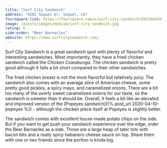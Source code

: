 ```yaml
---
title: "Surf City Sandwich"
address: "4101 Soquel Dr, Soquel, CA"
foursquare-link: https://foursquare.com/v/surf-city-sandwich/55639e61498e3ab85e0dec38
image: /assets/images/medium/surf-city-sandwich.jpg
rating: 6
side-order: "Beer Barnacles"
website: https://www.surfcitysandwich.com/
---
```


Surf City Sandwich is a great sandwich spot with plenty of flavorful and interesting sandwiches. Most importantly,
they have a fried chicken sandwich called the *Chicken Cowabunga*. The chicken sandwich is pretty good although it falls
a bit short compared to their other sandwiches.

The fried chicken breast is not the most flavorful but relatively juicy. The sandwich also comes with an average slice
of American cheese, some pretty good pickles, a spicy mayo, and caramelized onions. There are a bit too many
of the overly sweet caramelized onions for our taste, so the sandwich is sweeter than it should be. Overall,
it feels a bit like an elevated and improved version of the [Popeyes sandwich]({% post_url 2020-04-10-popeyes %}) - although
the chicken piece itself at Popeyes is slightly better.

The sandwich comes with excellent house-made potato chips on the side. But if you want to get push your sandwich
experience over the edge, order the Beer Barnacles as a side. Those are a large heap of tater tots with bacon bits and a
really spicy habanero cheese sauce on top. Share them with one or two friends since the portion is kinda big.
